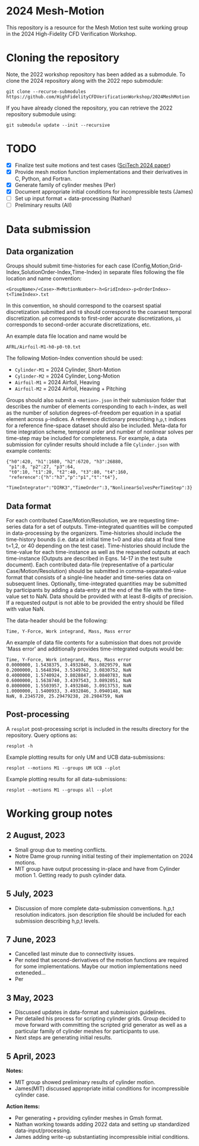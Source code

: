 # 2024 Mesh-Motion
This repository is a resource for the Mesh Motion test suite working group in the 2024 High-Fidelity CFD Verification Workshop.


# Cloning the repository

Note, the 2022 workshop repository has been added as a submodule. To clone the 2024 repository along with the 2022 repo submodule:
```
git clone --recurse-submodules https://github.com/HighFidelityCFDVerificationWorkshop/2024MeshMotion 
```

If you have already cloned the repository, you can retrieve the 2022 repository submodule using:
```
git submodule update --init --recursive
```

# TODO
- [x] Finalize test suite motions and test cases ([SciTech 2024 paper](https://highfidelitycfdverificationworkshop.github.io/papers/mesh_motion.pdf))
- [x] Provide mesh motion function implementations and their derivatives in C, Python, and Fortran.
- [x] Generate family of cylinder meshes (Per)
- [x] Document appropriate initial conditions for incompressible tests (James)
- [ ] Set up input format + data-processing (Nathan)
- [ ] Preliminary results (All)

# Data submission

## Data organization
Groups should submit time-histories for each case (Config,Motion,Grid-Index,SolutionOrder-Index,Time-Index) in separate files following the file location and name convention:
```
<GroupName>/<Case>-M<MotionNumber>-h<GridIndex>-p<OrderIndex>-t<TimeIndex>.txt
```
In this convention, `h0` should correspond to the coarsest spatial discretization submitted and `t0` should correspond to the coarsest temporal discretization. `p0` corresponds to first-order accurate discretizations, `p1` corresponds to second-order accurate discretizations, etc.

An example data file location and name would be
```
AFRL/Airfoil-M1-h0-p0-t0.txt
```

The following Motion-Index convention should be used:
- `Cylinder-M1` = 2024 Cylinder, Short-Motion
- `Cylinder-M2` = 2024 Cylinder, Long-Motion
- `Airfoil-M1` = 2024 Airfoil, Heaving
- `Airfoil-M2` = 2024 Airfoil, Heaving + Pitching

Groups should also submit a `<motion>.json` in their submission folder that describes the number of elements corresponding to each `h`-index, as well as the number of solution degrees-of-freedom per equation in a spatial element across `p`-indices. A reference dictionary prescribing `h`,`p`,`t` indices for a reference fine-space dataset should also be included. Meta-data for time integration scheme, temporal order and number of nonlinear solves per time-step may be included for completeness. For example, a data submission for cylinder results should include a file `Cylinder.json` with example contents:
```
{"h0":420, "h1":1680, "h2":6720, "h3":26880, 
 "p1":8, "p2":27, "p3":64,
 "t0":10, "t1":20, "t2":40, "t3":80, "t4":160, 
 "reference":{"h":"h3","p":"p1","t":"t4"}, 
 "TimeIntegrator":"DIRK3","TimeOrder":3,"NonlinearSolvesPerTimeStep":3}

```


## Data format
For each contributed Case/Motion/Resolution, we are requesting time-series data for a set of outputs. Time-integrated quantities will be computed in data-processing by the organizers. Time-histories should include the time-history bounds (i.e. data at initial time t=0 and also data at final time t=1,2, or 40 depending on the test case). Time-histories should include the time-value for each time-instance as well as the requested outputs at each time-instance (Outputs are described in Eqns. 14-17 in the test suite document). Each contributed data-file (representative of a particular Case/Motion/Resolution) should be submitted in comma-separated-value format that consists of a single-line header and time-series data on subsequent lines. Optionally, time-integrated quantities may be submitted by participants by adding a data-entry at the end of the file with the time-value set to NaN. Data should be provided with at least 8-digits of precision. If a requested output is not able to be provided the entry should be filled with value NaN.

The data-header should be the following:
```
Time, Y-Force, Work integrand, Mass, Mass error
```

An example of data file contents for a submission that does not provide 'Mass error' and additionally provides time-integrated outputs would be:
```
Time, Y-Force, Work integrand, Mass, Mass error
0.0000000, 1.5438375, 3.4932846, 3.0829579, NaN
0.2000000, 1.5648394, 3.5349762, 3.0830752, NaN
0.4000000, 1.5740924, 3.8028847, 3.0840783, NaN
0.6000000, 1.5638740, 3.4397543, 3.0892051, NaN
0.8000000, 1.5503957, 3.4932846, 3.0913753, NaN
1.0000000, 1.5400933, 3.4932846, 3.0940148, NaN
NaN, 8.2345720, 25.29479238, 28.2984759, NaN
```

## Post-processing
A `resplot` post-processing script is included in the results directory for the repository. Query options as:

```
resplot -h
```

Example plotting results for only UM and UCB data-submissions:
```
resplot --motions M1 --groups UM UCB --plot
```

Example plotting results for all data-submissions:
```
resplot --motions M1 --groups all --plot
```



# Working group notes

## 2 August, 2023
- Small group due to meeting conflicts.
- Notre Dame group running initial testing of their implementation on 2024 motions.
- MIT group have output processing in-place and have from Cylinder motion 1. Getting ready to push cylinder data.

## 5 July, 2023
- Discussion of more complete data-submission conventions. h,p,t resolution indicators. json description file should be included for each submission describing h,p,t levels.

## 7 June, 2023
- Cancelled last minute due to connectivity issues.
- Per noted that second-derivatives of the motion functions are required for some implementations. Maybe our motion implementations need exteneded...
- Per

## 3 May, 2023
- Discussed updates in data-format and submission guidelines.
- Per detailed his process for scripting cylinder grids. Group decided to move forward with committing the scripted grid generator as well as a particular family of cylinder meshes for participants to use.
- Next steps are generating initial results.

## 5 April, 2023

**Notes:**
- MIT group showed preliminary results of cylinder motion.
- James(MIT) discussed appropriate initial conditions for incompressible cylinder case.
  
**Action items:**
- Per generating + providing cylinder meshes in Gmsh format.
- Nathan working towards adding 2022 data and setting up standardized data-input/processing.
- James adding write-up substantiating incompressible initial conditions.

